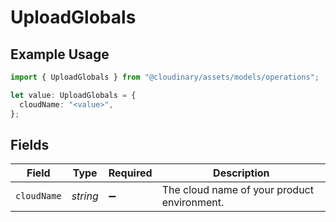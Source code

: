 # UploadGlobals

## Example Usage

```typescript
import { UploadGlobals } from "@cloudinary/assets/models/operations";

let value: UploadGlobals = {
  cloudName: "<value>",
};
```

## Fields

| Field                                       | Type                                        | Required                                    | Description                                 |
| ------------------------------------------- | ------------------------------------------- | ------------------------------------------- | ------------------------------------------- |
| `cloudName`                                 | *string*                                    | :heavy_minus_sign:                          | The cloud name of your product environment. |